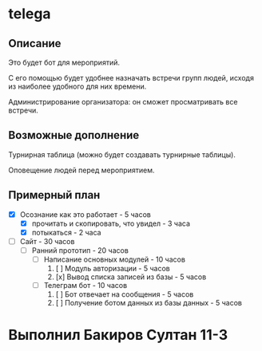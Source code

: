 # telega
## Описание
Это будет бот для мероприятий.

С его помощью будет удобнее назначать встречи групп людей, исходя из наиболее удобного для них времени.

Администрирование организатора: он сможет просматривать все встречи.
## Возможные дополнение
Турнирная таблица (можно будет создавать турнирные таблицы).

Оповещение людей перед мероприятием.

## Примерный план
- [x] Осознание как это работает - 5 часов
    * [x] прочитать и скопировать, что увидел - 3 часа
    * [x] потыкаться - 2 часа
- [ ] Сайт - 30 часов
    * [ ] Ранний прототип - 20 часов
        + [ ] Написание основных модулей - 10 часов
            1. [ ] Модуль авторизации - 5 часов
            2. [x] Вывод списка записей из базы - 5 часов
        + [ ] Телеграм бот - 10 часов
            1. [ ] Бот отвечает на сообщения - 5 часов
            2. [ ] Получение ботом данных из базы данных - 5 часов

# Выполнил Бакиров Султан 11-3
